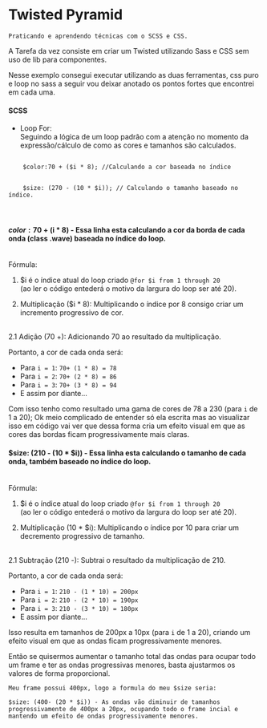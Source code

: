 
# Twisted Pyramid

    Praticando e aprendendo técnicas com o SCSS e CSS.

 <p> 
    A Tarefa da vez consiste em criar um Twisted utilizando Sass e CSS sem uso de lib para componentes.
 </p>

Nesse exemplo consegui executar utilizando as duas ferramentas, css puro e loop no sass a seguir vou deixar anotado os pontos fortes que encontrei em cada uma. 

#### SCSS

* Loop For:<br>
     Seguindo a lógica de um loop padrão com a atenção no momento da expressão/cálculo de como as cores e tamanhos são calculados.

<code>
    $color:70 + ($i * 8); //Calculando a cor baseada no índice
    <br>
    $size: (270 - (10 * $i)); // Calculando o tamanho baseado no índice.
</code>
<br>
<br>

#### $color: 70 + ($i * 8) - Essa linha esta calculando a cor da borda de cada onda (class .wave) baseada no índice do loop.
<br>
Fórmula: 

 1. $i é o índice atual do loop criado `@for $i from 1 through 20` <br>(ao ler o código entederá o motivo da largura do loop ser até 20).
 
 2. Multiplicação ($i * 8): Multiplicando o índice por 8 consigo criar um incremento progressivo de cor.
<br>
    2.1 Adição (70 +): Adicionando 70 ao resultado da multiplicação.

Portanto, a cor de cada onda será: 
* Para `i = 1`: `70+ (1 * 8) = 78`
* Para `i = 2`: `70+ (2 * 8) = 86`
* Para `i = 3`: `70+ (3 * 8) = 94`
* E assim por diante...

Com isso tenho como resultado uma gama de cores de 78 a 230 (para `i` de 1 a 20); Ok meio complicado de entender só ela escrita mas ao visualizar isso em código vai ver que dessa forma cria um efeito visual em que as cores das bordas ficam progressivamente mais claras. 

#### $size: (210 - (10 * $i)) - Essa linha esta calculando o tamanho de cada onda, também baseado no índice do loop. 
<br>
Fórmula: 

1. $i é o índice atual do loop criado `@for $i from 1 through 20`<br>
    (ao ler o código entederá o motivo da largura do loop ser até 20).
 
2. Multiplicação (10 * $i): Multiplicando o índice por 10 para criar um decremento progressivo de tamanho.
<br>
    2.1 Subtração (210 -): Subtrai o resultado da multiplicação de 210.

Portanto, a cor de cada onda será: 
* Para `i = 1`: `210 - (1 * 10) = 200px`
* Para `i = 2`: `210 - (2 * 10) = 190px`
* Para `i = 3`: `210 - (3 * 10) = 180px`
* E assim por diante...

Isso resulta em tamanhos de 200px a 10px (para `i` de 1 a 20), criando um efeito visual em que as ondas ficam progressivamente menores.

<p>Então se quisermos aumentar o tamanho total das ondas para ocupar todo um frame e ter as ondas progressivas menores, basta ajustarmos os valores de forma proporcional. </p>


    Meu frame possui 400px, logo a formula do meu $size seria:

    $size: (400- (20 * $i)) - As ondas vão diminuir de tamanhos progressivamente de 400px a 20px, ocupando todo o frame incial e mantendo um efeito de ondas progressivamente menores. 
